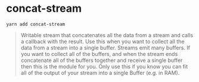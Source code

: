 # concat-stream

`yarn add concat-stream`

> Writable stream that concatenates all the data from a stream and calls a callback with the result. Use this when you want to collect all the data from a stream into a single buffer.
> Streams emit many buffers. If you want to collect all of the buffers, and when the stream ends concatenate all of the buffers together and receive a single buffer then this is the module for you.
> Only use this if you know you can fit all of the output of your stream into a single Buffer (e.g. in RAM).

 
